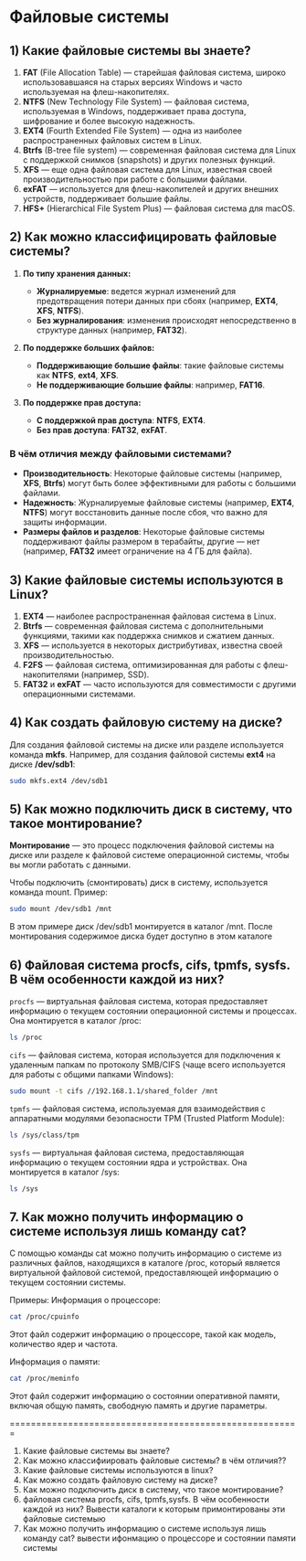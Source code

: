 # Файловые системы

## 1) Какие файловые системы вы знаете?


1. **FAT** (File Allocation Table) — старейшая файловая система, широко использовавшаяся на старых версиях Windows и часто используемая на флеш-накопителях.
2. **NTFS** (New Technology File System) — файловая система, используемая в Windows, поддерживает права доступа, шифрование и более высокую надежность.
3. **EXT4** (Fourth Extended File System) — одна из наиболее распространенных файловых систем в Linux.
4. **Btrfs** (B-tree file system) — современная файловая система для Linux с поддержкой снимков (snapshots) и других полезных функций.
5. **XFS** — еще одна файловая система для Linux, известная своей производительностью при работе с большими файлами.
6. **exFAT** — используется для флеш-накопителей и других внешних устройств, поддерживает большие файлы.
7. **HFS+** (Hierarchical File System Plus) — файловая система для macOS.

## 2) Как можно классифицировать файловые системы?

1. **По типу хранения данных:**
   - **Журналируемые**: ведется журнал изменений для предотвращения потери данных при сбоях (например, **EXT4**, **XFS**, **NTFS**).
   - **Без журналирования**: изменения происходят непосредственно в структуре данных (например, **FAT32**).

2. **По поддержке больших файлов:**
   - **Поддерживающие большие файлы**: такие файловые системы как **NTFS**, **ext4**, **XFS**.
   - **Не поддерживающие большие файлы**: например, **FAT16**.

3. **По поддержке прав доступа:**
   - **С поддержкой прав доступа**: **NTFS**, **EXT4**.
   - **Без прав доступа**: **FAT32**, **exFAT**.

### В чём отличия между файловыми системами?

- **Производительность**: Некоторые файловые системы (например, **XFS**, **Btrfs**) могут быть более эффективными для работы с большими файлами.
- **Надежность**: Журналируемые файловые системы (например, **EXT4**, **NTFS**) могут восстановить данные после сбоя, что важно для защиты информации.
- **Размеры файлов и разделов**: Некоторые файловые системы поддерживают файлы размером в терабайты, другие — нет (например, **FAT32** имеет ограничение на 4 ГБ для файла).

## 3) Какие файловые системы используются в Linux?

1. **EXT4** — наиболее распространенная файловая система в Linux.
2. **Btrfs** — современная файловая система с дополнительными функциями, такими как поддержка снимков и сжатием данных.
3. **XFS** — используется в некоторых дистрибутивах, известна своей производительностью.
4. **F2FS** — файловая система, оптимизированная для работы с флеш-накопителями (например, SSD).
5. **FAT32** и **exFAT** — часто используются для совместимости с другими операционными системами.

## 4) Как создать файловую систему на диске?

Для создания файловой системы на диске или разделе используется команда **mkfs**. Например, для создания файловой системы **ext4** на диске **/dev/sdb1**:

```bash
sudo mkfs.ext4 /dev/sdb1
```

## 5) Как можно подключить диск в систему, что такое монтирование?
**Монтирование** — это процесс подключения файловой системы на диске или разделе к файловой системе операционной системы, чтобы вы могли работать с данными.

Чтобы подключить (смонтировать) диск в систему, используется команда mount. Пример:

```bash
sudo mount /dev/sdb1 /mnt
```
В этом примере диск /dev/sdb1 монтируется в каталог /mnt. После монтирования содержимое диска будет доступно в этом каталоге

## 6) Файловая система procfs, cifs, tpmfs, sysfs. В чём особенности каждой из них?
`procfs` — виртуальная файловая система, которая предоставляет информацию о текущем состоянии операционной системы и процессах. Она монтируется в каталог /proc:

```bash
ls /proc
```
`cifs` — файловая система, которая используется для подключения к удаленным папкам по протоколу SMB/CIFS (чаще всего используется для работы с общими папками Windows):

```bash
sudo mount -t cifs //192.168.1.1/shared_folder /mnt
```
`tpmfs` — файловая система, используемая для взаимодействия с аппаратными модулями безопасности TPM (Trusted Platform Module):

```bash
ls /sys/class/tpm
```
`sysfs` — виртуальная файловая система, предоставляющая информацию о текущем состоянии ядра и устройствах. Она монтируется в каталог /sys:

```bash
ls /sys
```
## 7. Как можно получить информацию о системе используя лишь команду cat?
С помощью команды cat можно получить информацию о системе из различных файлов, находящихся в каталоге /proc, который является виртуальной файловой системой, предоставляющей информацию о текущем состоянии системы.

Примеры:
Информация о процессоре:
```bash
cat /proc/cpuinfo
```
Этот файл содержит информацию о процессоре, такой как модель, количество ядер и частота.

Информация о памяти:
```bash
cat /proc/meminfo
```
Этот файл содержит информацию о состоянии оперативной памяти, включая общую память, свободную память и другие параметры.




=======================================================
1) Какие файловые системы вы знаете?
2) Как можно классифиировать файловые системы? в чём отличия??
3) Какие файловые системы используются в linux?
4) Как можно создать файловую систему на диске?
5) Как можно подключить диск в систему, что такое монтирование?
6) файловая система procfs, cifs, tpmfs,sysfs. В чём особенности каждой из них?
Вывести каталоги к которым примонтированы эти файловые системыю
7) Как можно получить информацию о системе используя лишь команду cat?
вывести ифонмацию о процессоре и состоянии памяти системы

